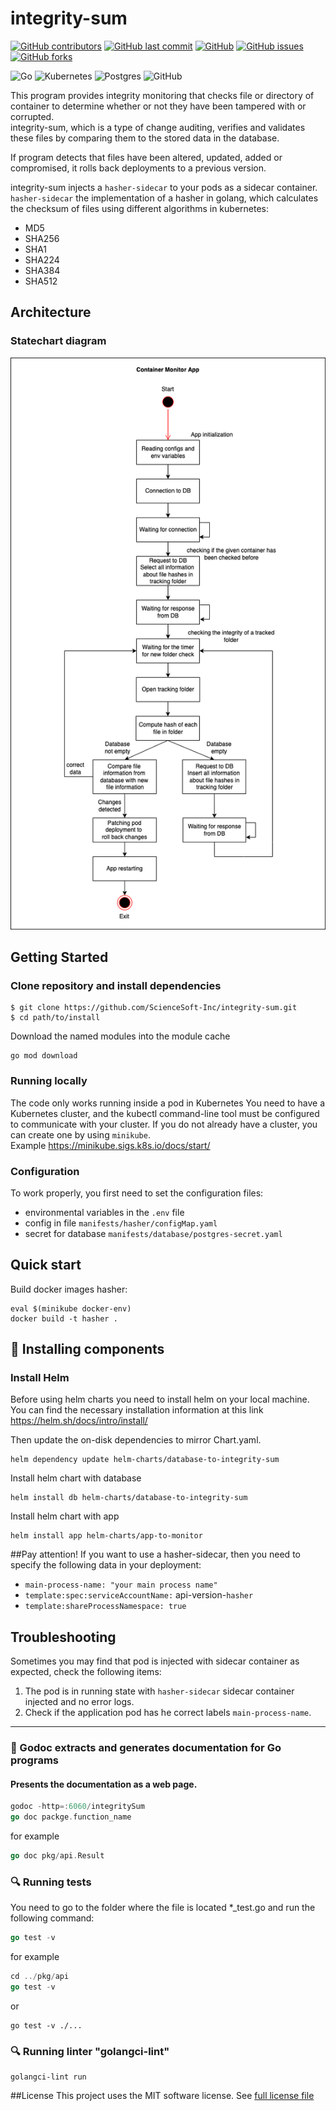 # integrity-sum
[![GitHub contributors](https://img.shields.io/github/contributors/ScienceSoft-Inc/integrity-sum)](https://github.com/ScienceSoft-Inc/integrity-sum)
[![GitHub last commit](https://img.shields.io/github/last-commit/ScienceSoft-Inc/integrity-sum)](https://github.com/ScienceSoft-Inc/integrity-sum)
[![GitHub](https://img.shields.io/github/license/ScienceSoft-Inc/integrity-sum)](https://github.com/ScienceSoft-Inc/integrity-sum/blob/main/LICENSE)
[![GitHub issues](https://img.shields.io/github/issues/ScienceSoft-Inc/integrity-sum)](https://github.com/ScienceSoft-Inc/integrity-sum/issues)
[![GitHub forks](https://img.shields.io/github/forks/ScienceSoft-Inc/integrity-sum)](https://github.com/ScienceSoft-Inc/integrity-sum/network/members)

![Go](https://img.shields.io/badge/go-%2300ADD8.svg?style=for-the-badge&logo=go&logoColor=white)
![Kubernetes](https://img.shields.io/badge/kubernetes-%23326ce5.svg?style=for-the-badge&logo=kubernetes&logoColor=white)
![Postgres](https://img.shields.io/badge/postgres-%23316192.svg?style=for-the-badge&logo=postgresql&logoColor=white)
![GitHub](https://img.shields.io/badge/github-%23121011.svg?style=for-the-badge&logo=github&logoColor=white)

This program provides integrity monitoring that checks file or directory of container to determine whether or not they have been tampered with or corrupted.  
integrity-sum, which is a type of change auditing, verifies and validates these files by comparing them to the stored data in the database.

If program detects that files have been altered, updated, added or compromised, it rolls back deployments to a previous version.

integrity-sum injects a `hasher-sidecar` to your pods as a sidecar container. 
`hasher-sidecar` the implementation of a hasher in golang, which calculates the checksum of files using different algorithms in kubernetes:
* MD5
* SHA256
* SHA1
* SHA224
* SHA384
* SHA512

## Architecture

### Statechart diagram
![File location: docs/diagrams/integrityStatechartDiagram.png](/docs/diagrams/integrityStatechartDiagram.png?raw=true "Statechart diagram")

## Getting Started

### Clone repository and install dependencies
```
$ git clone https://github.com/ScienceSoft-Inc/integrity-sum.git
$ cd path/to/install
```
Download the named modules into the module cache
```
go mod download
```
### Running locally
The code only works running inside a pod in Kubernetes
You need to have a Kubernetes cluster, and the kubectl command-line tool must be configured to communicate with your cluster.
If you do not already have a cluster, you can create one by using `minikube`.  
Example https://minikube.sigs.k8s.io/docs/start/

### Configuration
To work properly, you first need to set the configuration files:
+ environmental variables in the `.env` file
+ config in file `manifests/hasher/configMap.yaml`
+ secret for database `manifests/database/postgres-secret.yaml`

## Quick start
Build docker images hasher:
```
eval $(minikube docker-env)
docker build -t hasher .
```

## :hammer: Installing components
### Install Helm
Before using helm charts you need to install helm on your local machine.  
You can find the necessary installation information at this link https://helm.sh/docs/intro/install/

Then update the on-disk dependencies to mirror Chart.yaml.
```
helm dependency update helm-charts/database-to-integrity-sum
```
Install helm chart with database
```
helm install db helm-charts/database-to-integrity-sum
```
Install helm chart with app
```
helm install app helm-charts/app-to-monitor
```

##Pay attention!
If you want to use a hasher-sidecar, then you need to specify the following data in your deployment:
+ `main-process-name: "your main process name"`
+ `template:spec:serviceAccountName:` api-version-`hasher` 
+ `template:shareProcessNamespace: true` 

## Troubleshooting
Sometimes you may find that pod is injected with sidecar container as expected, check the following items:

1) The pod is in running state with `hasher-sidecar` sidecar container injected and no error logs.
2) Check if the application pod has he correct labels `main-process-name`.
___________________________
### :notebook_with_decorative_cover: Godoc extracts and generates documentation for Go programs
#### Presents the documentation as a web page.
```go
godoc -http=:6060/integritySum
go doc packge.function_name
```
for example
```go
go doc pkg/api.Result
```

### :mag: Running tests

You need to go to the folder where the file is located *_test.go and run the following command:
```go
go test -v
```

for example
```go
cd ../pkg/api
go test -v
```
or
```
go test -v ./...
```
### :mag: Running linter "golangci-lint"
```
golangci-lint run
```

##License
This project uses the MIT software license. See [full license file](https://github.com/ScienceSoft-Inc/integrity-sum/blob/main/LICENSE)
